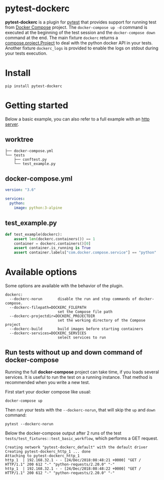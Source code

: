 # pytest-dockerc

**pytest-dockerc** is a plugin for [pytest](https://docs.pytest.org/en/latest/) that provides support
for running test from [Docker Compose](https://github.com/docker/compose#docker-compose) project.
The `docker-compose up -d` command is executed at the beginning of the
test session and the `docker-compose down` command at the end. The main fixture `dockerc`
returns a [compose.project.Project](https://github.com/docker/compose/blob/master/compose/project.py)
to deal with the python docker API in your tests. Another fixture `dockerc_logs` is provided to enable
the logs on stdout during your tests execution.

# Install

```
pip install pytest-dockerc
```

# Getting started

Below a basic example, you can also refer to a full example with an [http server](tests/tests_fixtures.py).

## worktree

```
├── docker-compose.yml
└── tests
    ├── conftest.py
    └── test_example.py
```

## docker-compose.yml

```yaml
version: "3.6"

services:
  python:
    image: python:3-alpine
```

## test_example.py

```python
def test_example(dockerc):
    assert len(dockerc.containers()) == 1
    container = dockerc.containers()[0]
    assert container.is_running is True
    assert container.labels["com.docker.compose.service"] == "python"
```

# Available options

Some options are available with the behavior of the plugin.

```
dockerc:                                                                                                                                                                                                                                     
  --dockerc-norun       disable the run and stop commands of docker-compose.
  --dockerc-filepath=DOCKERC_FILEPATH
                        set the Compose file path
  --dockerc-projectdir=DOCKERC_PROJECTDIR
                        set the working directory of the Compose project
  --dockerc-build       build images before starting containers
  --dockerc-services=DOCKERC_SERVICES
                        select services to run
```

## Run tests without up and down command of  **docker-compose**

Running the full **docker-compose** project can take time, if you loads several services. It is
useful to run the test on a running instance. That method is recommended when you write a new
test.

First start your docker compose like usual:
```
docker-compose up
```

Then run your tests with the `--dockerc-norun`, that will skip the `up` and `down` command:
```
pytest --dockerc-norun
```

Below the docker-compose output after 2 runs of the test `tests/test_fixtures::test_basic_workflow`,
which performs a GET request.
```
Creating network "pytest-dockerc_default" with the default driver
Creating pytest-dockerc_http_1 ... done
Attaching to pytest-dockerc_http_1
http_1  | 192.168.32.1 - - [24/Dec/2018:08:48:21 +0000] "GET / HTTP/1.1" 200 612 "-" "python-requests/2.20.0" "-"
http_1  | 192.168.32.1 - - [24/Dec/2018:08:48:22 +0000] "GET / HTTP/1.1" 200 612 "-" "python-requests/2.20.0" "-"

```
